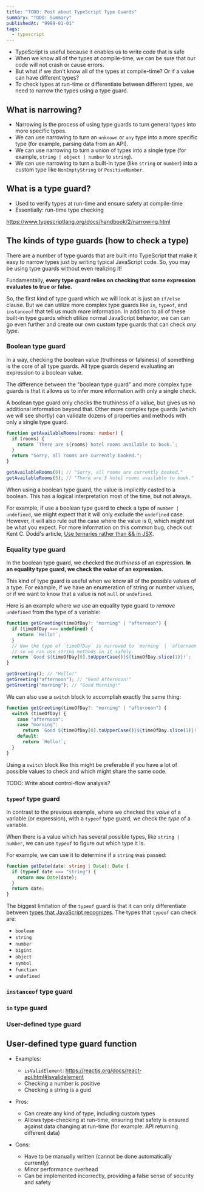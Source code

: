 ```yaml
---
title: "TODO: Post about TypeScript Type Guards"
summary: "TODO: Summary"
publishedAt: "9999-01-01"
tags:
  - typescript
---
```


- TypeScript is useful because it enables us to write code that is safe
- When we know all of the types at compile-time, we can be sure that our code will not crash or cause errors.
- But what if we don't know all of the types at compile-time? Or if a value can have different types?
- To check types at run-time or differentiate between different types, we need to narrow the types using a type guard.

## What is narrowing?

- Narrowing is the process of using type guards to turn general types into more specific types.
- We can use narrowing to turn an `unknown` or `any` type into a more specific type (for example, parsing data from an API).
- We can use narrowing to turn a union of types into a single type (for example, `string | object | number` to `string`).
- We can use narrowing to turn a built-in type (like `string` or `number`) into a custom type like `NonEmptyString` or `PositiveNumber`.

## What is a type guard?

- Used to verify types at run-time and ensure safety at compile-time
- Essentially: run-time type checking

<https://www.typescriptlang.org/docs/handbook/2/narrowing.html>

## The kinds of type guards (how to check a type)

There are a number of type guards that are built into TypeScript that make it easy to narrow types just by writing typical JavaScript code. So, you may be using type guards without even realizing it!

Fundamentally, **every type guard relies on checking that some expression evaluates to true or false.**

So, the first kind of type guard which we will look at is just an `if/else` clause. But we can utilize more complex type guards like `in`, `typeof`, and `instanceof` that tell us much more information. In addition to all of these built-in type guards which utilize normal JavaScript behavior, we can can go even further and create our own custom type guards that can check _any type_.

### Boolean type guard

In a way, checking the boolean value (truthiness or falsiness) of something is the core of all type guards. All type guards depend evaluating an expression to a boolean value.

The difference between the "boolean type guard" and more complex type guards is that it allows us to infer more information with only a single check.

A boolean type guard only checks the truthiness of a value, but gives us no additional information beyond that. Other more complex type guards (which we will see shortly) can validate dozens of properties and methods with only a single type guard.

```typescript
function getAvailableRooms(rooms: number) {
  if (rooms) {
    return `There are ${rooms} hotel rooms available to book.`;
  }
  return "Sorry, all rooms are currently booked.";
}

getAvailableRooms(0); // "Sorry, all rooms are currently booked."
getAvailableRooms(5); // "There are 5 hotel rooms available to book."
```

<div class="note">
When using a boolean type guard, the value is implicitly casted to a boolean. This has a logical interpretation most of the time, but not always.

For example, if use a boolean type guard to check a type of `number | undefined`, we might expect that it will only exclude the `undefined` case. However, it will also rule out the case where the value is 0, which might not be what you expect. For more information on this common bug, check out Kent C. Dodd's article, [Use ternaries rather than && in JSX](https://kentcdodds.com/blog/use-ternaries-rather-than-and-and-in-jsx).

</div>

### Equality type guard

In the boolean type guard, we checked the _truthiness_ of an expression. **In an equality type guard, we check the _value_ of an expression.**

This kind of type guard is useful when we know all of the possible values of a type. For example, if we have an enumeration of string or number values, or if we want to know that a value is not `null` or `undefined`.

Here is an example where we use an equality type guard to _remove_ `undefined` from the type of a variable:

```typescript
function getGreeting(timeOfDay?: "morning" | "afternoon") {
  if (timeOfDay === undefined) {
    return `Hello!`;
  }
  // Now the type of `timeOfDay` is narrowed to `morning` | `afternoon`,
  // so we can use string methods on it safely.
  return `Good ${timeOfDay[0].toUpperCase()}${timeOfDay.slice(1)}!`;
}

getGreeting(); // "Hello!"
getGreeting("afternoon"); // "Good Afternoon!"
getGreeting("morning"); // "Good Morning!"
```

We can also use a `switch` block to accomplish exactly the same thing:

```typescript
function getGreeting(timeOfDay?: "morning" | "afternoon") {
  switch (timeOfDay) {
    case "afternoon":
    case "morning":
      return `Good ${timeOfDay[0].toUpperCase()}${timeOfDay.slice(1)}!`;
    default:
      return `Hello!`;
  }
}
```

Using a `switch` block like this might be preferable if you have a lot of possible values to check and which might share the same code.

TODO: Write about control-flow analysis?

### `typeof` type guard

In contrast to the previous example, where we checked the _value_ of a variable (or expression), with a `typeof` type guard, we check the _type_ of a variable.

When there is a value which has several possible types, like `string | number`, we can use `typeof` to figure out which type it is.

For example, we can use it to determine if a `string` was passed:

```typescript
function getDate(date: string | Date): Date {
  if (typeof date === "string") {
    return new Date(date);
  }
  return date;
}
```

The biggest limitation of the `typeof` guard is that it can only differentiate between [types that JavaScript recognizes](https://developer.mozilla.org/en-US/docs/Web/JavaScript/Reference/Operators/typeof). The types that `typeof` can check are:

- `boolean`
- `string`
- `number`
- `bigint`
- `object`
- `symbol`
- `function`
- `undefined`

### `instanceof` type guard

### `in` type guard

### User-defined type guard

## User-defined type guard function

- Examples:

  - `isValidElement`: <https://reactjs.org/docs/react-api.html#isvalidelement>
  - Checking a number is positive
  - Checking a string is a guid

- Pros:
  - Can create any kind of type, including custom types
  - Allows type-checking at run-time, ensuring that safety is ensured against data changing at run-time (for example: API returning different data)
- Cons:
  - Have to be manually written (cannot be done automatically currently)
  - Minor performance overhead
  - Can be implemented incorrectly, providing a false sense of security and safety
